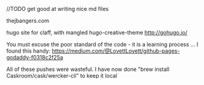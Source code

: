 //TODO get good at writing nice md files

thejbangers.com

hugo site for claff, with mangled hugo-creative-theme
http://gohugo.io/

You must excuse the poor standard of the code - it is a learning process
...
I found this handy: https://medium.com/@LovettLovett/github-pages-godaddy-f0318c2f25a

All of these pushes were wasteful. I have now done "brew install Caskroom/cask/wercker-cli" to keep it local

